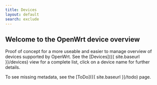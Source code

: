 ```yaml
---
title: Devices
layout: default
search: exclude
---
```

## Welcome to the OpenWrt device overview

Proof of concept for a more useable and easier to manage overview of devices
supported by OpenWrt. See the [Devices]({{ site.baseurl }}/devices) view for a complete list,
click on a device name for further details.

To see missing metadata, see the [ToDo]({{ site.baseurl }}/todo) page.
